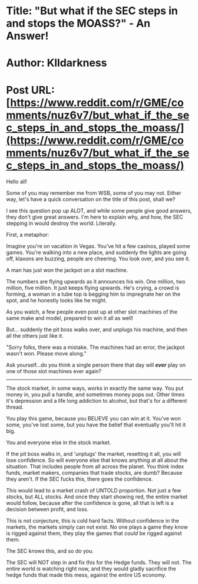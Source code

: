 # Title: "But what if the SEC steps in and stops the MOASS?" - An Answer!
# Author: Klldarkness
# Post URL: [https://www.reddit.com/r/GME/comments/nuz6v7/but_what_if_the_sec_steps_in_and_stops_the_moass/](https://www.reddit.com/r/GME/comments/nuz6v7/but_what_if_the_sec_steps_in_and_stops_the_moass/)


Hello all!

Some of you may remember me from WSB, some of you may not. Either way, let's have a quick conversation on the title of this post, shall we?

I see this question pop up ALOT, and while some people give good answers, they don't give great answers. I'm here to explain why, and how, the SEC stepping in would destroy the world. Literally.

First, a metaphor:

Imagine you're on vacation in Vegas. You've hit a few casinos, played some games. You're walking into a new place, and suddenly the lights are going off, klaxons are buzzing, people are cheering. You look over, and you see it.

A man has just won the jackpot on a slot machine.

The numbers are flying upwards as it announces his win. One million, two million, five million. It just keeps flying upwards. He's crying, a crowd is forming, a woman in a tube top is begging him to impregnate her on the spot, and he honestly looks like he might.

As you watch, a few people even post up at other slot machines of the same make and model, prepared to win it all as well!

But... suddenly the pit boss walks over, and unplugs his machine, and then all the others just like it.

"Sorry folks, there was a mistake. The machines had an error, the jackpot wasn't won. Please move along."

Ask yourself...do you think a single person there that day will ***ever*** play on one of those slot machines ever again?

----

The stock market, in some ways, works in exactly the same way. You put money in, you pull a handle, and sometimes money pops out. Other times it's depression and a life long addiction to alcohol, but that's for a different thread.

You play this game, because you BELIEVE you can win at it. You've won some, you've lost some, but you have the belief that eventually you'll hit it big.

You and everyone else in the stock market.

If the pit boss walks in, and 'unplugs' the market, resetting it all, you will lose confidence. So will everyone else that knows anything at all about the situation. That includes people from all across the planet. You think index funds, market makers, companies that trade stocks, are dumb? Because they aren't. If the SEC fucks this, there goes the confidence.

This would lead to a market crash of UNTOLD proportion. Not just a few stocks, but ALL stocks. And once they start showing red, the entire market would follow, because after the confidence is gone, all that is left is a decision between profit, and loss.

This is not conjecture, this is cold hard facts. Without confidence in the markets, the markets simply can not exist. No one plays a game they know is rigged against them, they play the games that *could* be rigged against them.

The SEC knows this, and so do you.

The SEC will NOT step in and fix this for the Hedge funds. They will not. The entire world is watching right now, and they would gladly sacrifice the hedge funds that made this mess, against the entire US economy.